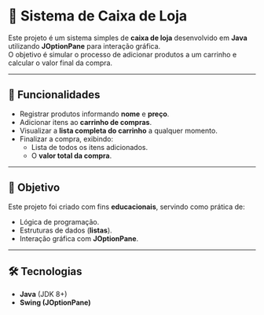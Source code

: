 # 🛒 Sistema de Caixa de Loja  

Este projeto é um sistema simples de **caixa de loja** desenvolvido em **Java** utilizando **JOptionPane** para interação gráfica.  
O objetivo é simular o processo de adicionar produtos a um carrinho e calcular o valor final da compra.  

---

## 🚀 Funcionalidades  
- Registrar produtos informando **nome** e **preço**.  
- Adicionar itens ao **carrinho de compras**.  
- Visualizar a **lista completa do carrinho** a qualquer momento.  
- Finalizar a compra, exibindo:  
  - Lista de todos os itens adicionados.  
  - O **valor total da compra**.  

---

## 🎯 Objetivo  
Este projeto foi criado com fins **educacionais**, servindo como prática de:  
- Lógica de programação.  
- Estruturas de dados (**listas**).  
- Interação gráfica com **JOptionPane**.  

---

## 🛠️ Tecnologias  
- **Java** (JDK 8+)  
- **Swing (JOptionPane)**  
